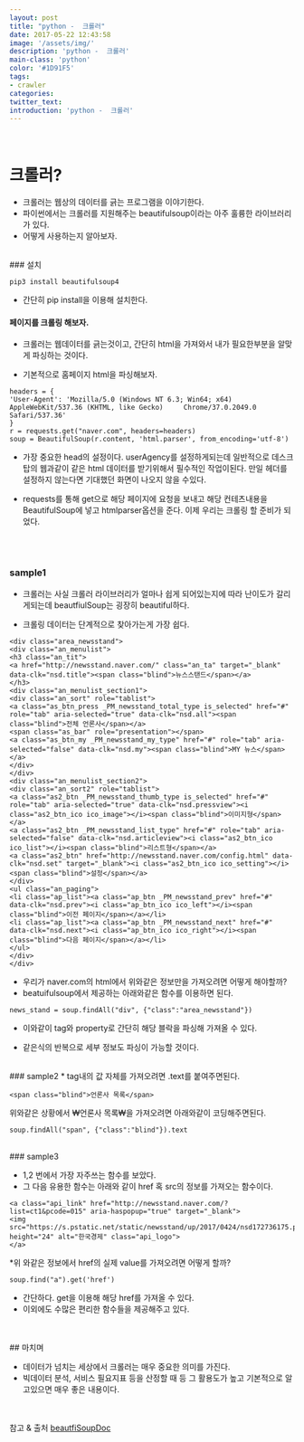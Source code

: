 ```yaml
---
layout: post
title: "python -  크롤러"
date: 2017-05-22 12:43:58
image: '/assets/img/'
description: 'python -  크롤러'
main-class: 'python'
color: '#1D91F5'
tags:
- crawler
categories:
twitter_text:
introduction: 'python -  크롤러'
---
```


<br>

# 크롤러?

* 크롤러는 웹상의 데이터를 긁는 프로그램을 이야기한다. 
* 파이썬에서는 크롤러를 지원해주는 beautifulsoup이라는 아주 훌륭한 라이브러리가 있다. 
* 어떻게 사용하는지 알아보자.

<br>
### 설치

~~~
pip3 install beautifulsoup4
~~~

* 간단히 pip install을 이용해 설치한다.


#### 페이지를 크롤링 해보자.
* 크롤러는 웹데이터를 긁는것이고, 간단히 html을 가져와서 내가 필요한부분을 알맞게 파싱하는 것이다. 

* 기본적으로 홈페이지 html을 파싱해보자.

~~~
headers = {
'User-Agent': 'Mozilla/5.0 (Windows NT 6.3; Win64; x64) AppleWebKit/537.36 (KHTML, like Gecko)     Chrome/37.0.2049.0 Safari/537.36'
}
r = requests.get("naver.com", headers=headers)
soup = BeautifulSoup(r.content, 'html.parser', from_encoding='utf-8')
~~~

* 가장 중요한 head의 설정이다.  userAgency를 설정하게되는데 일반적으로 데스크탑의 웹과같이 같은 html 데이터를 받기위해서 필수적인 작업이된다. 만일 헤더를 설정하지 않는다면 기대했던 화면이 나오지 않을 수있다. 

* requests를 통해 get으로 해당 페이지에 요청을 보내고 해당 컨테츠내용을 BeautifulSoup에 넣고 htmlparser옵션을 준다. 이제 우리는 크롤링 할 준비가 되었다.

<br><br>
### sample1

* 크롤러는 사실 크롤러 라이브러리가 얼마나 쉽게 되어있는지에 따라 난이도가 갈리게되는데 beautfiulSoup는 굉장히 beautiful하다. 

* 크롤링 데이터는 단계적으로 찾아가는게 가장 쉽다. 


~~~
<div class="area_newsstand">
<div class="an_menulist">
<h3 class="an_tit">
<a href="http://newsstand.naver.com/" class="an_ta" target="_blank" data-clk="nsd.title"><span class="blind">뉴스스탠드</span></a>
</h3>
<div class="an_menulist_section1">
<div class="an_sort" role="tablist">
<a class="as_btn_press _PM_newsstand_total_type is_selected" href="#" role="tab" aria-selected="true" data-clk="nsd.all"><span class="blind">전체 언론사</span></a>
<span class="as_bar" role="presentation"></span>
<a class="as_btn_my _PM_newsstand_my_type" href="#" role="tab" aria-selected="false" data-clk="nsd.my"><span class="blind">MY 뉴스</span></a>
</div>
</div>
<div class="an_menulist_section2">
<div class="an_sort2" role="tablist">
<a class="as2_btn _PM_newsstand_thumb_type is_selected" href="#" role="tab" aria-selected="true" data-clk="nsd.pressview"><i class="as2_btn_ico ico_image"></i><span class="blind">이미지형</span></a>
<a class="as2_btn _PM_newsstand_list_type" href="#" role="tab" aria-selected="false" data-clk="nsd.articleview"><i class="as2_btn_ico ico_list"></i><span class="blind">리스트형</span></a>
<a class="as2_btn" href="http://newsstand.naver.com/config.html" data-clk="nsd.set" target="_blank"><i class="as2_btn_ico ico_setting"></i><span class="blind">설정</span></a>
</div>
<ul class="an_paging">
<li class="ap_list"><a class="ap_btn _PM_newsstand_prev" href="#" data-clk="nsd.prev"><i class="ap_btn_ico ico_left"></i><span class="blind">이전 페이지</span></a></li>
<li class="ap_list"><a class="ap_btn _PM_newsstand_next" href="#" data-clk="nsd.next"><i class="ap_btn_ico ico_right"></i><span class="blind">다음 페이지</span></a></li>
</ul>
</div>
</div>
~~~

* 우리가 naver.com의  html에서 위와같은 정보만을 가져오려면 어떻게 해야할까?
* beatuifulsoup에서 제공하는 아래와같은 함수를 이용하면 된다. 

~~~
news_stand = soup.findAll("div", {"class":"area_newsstand"})
~~~

* 이와같이 tag와 property로 간단히 해당 블락을 파싱해 가져올 수 있다. 

* 같은식의 반복으로 세부 정보도 파싱이 가능할 것이다. 



<br>
### sample2
* tag내의 값 자체를 가져오려면 .text를 붙여주면된다.

~~~
<span class="blind">언론사 목록</span>
~~~

위와같은  상황에서  ₩언론사 목록₩을 가져오려면 아래와같이 코딩해주면된다.

~~~
soup.findAll("span", {"class":"blind"}).text
~~~





<br>
### sample3

* 1,2 번에서 가장 자주쓰는 함수를 보았다.
* 그 다음 유용한 함수는 아래와 같이 href  혹 src의 정보를 가져오는 함수이다.

~~~
<a class="api_link" href="http://newsstand.naver.com/?list=ct1&pcode=015" aria-haspopup="true" target="_blank">
<img src="https://s.pstatic.net/static/newsstand/up/2017/0424/nsd172736175.png" height="24" alt="한국경제" class="api_logo">
</a>
~~~

*위 와같은 정보에서 href의 실제 value를 가져오려면 어떻게 할까? 

~~~
soup.find("a").get('href')
~~~

* 간단하다. get을 이용해 해당 href를 가져올 수 있다. 
* 이외에도 수많은 편리한 함수들을 제공해주고 있다.

<br>
<br>
## 마치며

* 데이터가 넘치는 세상에서 크롤러는 매우 중요한 의미를 가진다. 
* 빅데이터 분석, 서비스 필요지표 등을 산정할 때 등 그 활용도가 높고 기본적으로 알고있으면 매우 좋은 내용이다.


<br><br>
참고 & 출처 [beautfiSoupDoc](https://www.crummy.com/software/BeautifulSoup/bs4/doc/)



